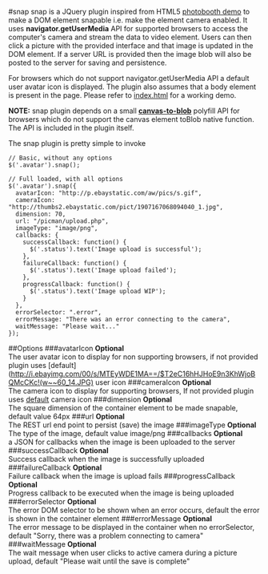 #snap
snap is a JQuery plugin inspired from HTML5 [photobooth demo](http://html5-demos.appspot.com/static/getusermedia/photobooth.html) 
to make a DOM element snapable i.e. make the element camera enabled. It uses **navigator.getUserMedia** API for 
supported browsers to access the computer's camera and stream the data to video element. Users can then click a picture 
with the provided interface and that image is updated in the DOM element. If a server URL is provided then the image 
blob will also be posted to the server for saving and persistence.

For browsers which do not support navigator.getUserMedia API a default user avatar icon is displayed. The plugin also 
assumes that a body element is present in the page. Please refer to [index.html](https://github.com/senthilp/snap/blob/master/index.html) 
for a working demo.

**NOTE:** snap plugin depends on a small [**canvas-to-blob**](https://github.com/blueimp/JavaScript-Canvas-to-Blob) polyfill 
API for browsers which do not support the canvas element toBlob native function. The API is included in the plugin itself.

The snap plugin is pretty simple to invoke

    // Basic, without any options
    $('.avatar').snap();
    
    // Full loaded, with all options
    $('.avatar').snap({
      avatarIcon: "http://p.ebaystatic.com/aw/pics/s.gif",
      cameraIcon: "http://thumbs2.ebaystatic.com/pict/1907167068094040_1.jpg",
      dimension: 70,
      url: "/picman/upload.php",
      imageType: "image/png",
      callbacks: {
        successCallback: function() {
          $('.status').text('Image upload is successful');
        },
        failureCallback: function() {
          $('.status').text('Image upload failed');
        },
        progressCallback: function() {
          $('.status').text('Image upload WIP');
        }
      },	
      errorSelector: ".error", 
      errorMessage: "There was an error connecting to the camera",
      waitMessage: "Please wait..."
    });

##Options
###avatarIcon
**Optional**
<br/>
The user avatar icon to display for non supporting browsers, if not provided plugin uses [default](http://i.ebayimg.com/00/s/MTEyWDE1MA==/$T2eC16hHJHoE9n3KhWjoBQMcCKc!(w~~60_14.JPG) 
user icon 
###cameraIcon
**Optional**
<br/>
The camera icon to display for supporting browsers, If not provided plugin uses [default](http://i.ebayimg.com/00/s/NTc1WDU4MA==/$T2eC16Z,!ysE9sy0i2WDBQMcTZp8ew~~60_14.JPG) 
camera icon
###dimension
**Optional**
<br/>
The square dimension of the container element to be made snapable, default value 64px
###url
**Optional**
<br/>
The REST url end point to persist (save) the image
###imageType
**Optional**
<br/>
The type of the image, default value image/png
###callbacks
**Optional**
<br/>
a JSON for callbacks when the image is been uploaded to the server
###successCallback
**Optional**
<br/>
Success callback when the image is successfully uploaded
###failureCallback
**Optional**
<br/>
Failure callback when the image is upload fails
###progressCallback
**Optional**
<br/>
Progress callback to be executed when the image is being uploaded
###errorSelector
**Optional**
<br/>
The error DOM selector to be shown when an error occurs, default the error is shown in the container element
###errorMessage
**Optional**
<br/>
The error message to be displayed in the container when no errorSelector, default "Sorry, there was a problem connecting to camera"
###waitMessage
**Optional**
<br/>
The wait message when user clicks to active camera during a picture upload, default "Please wait until the save is complete"

